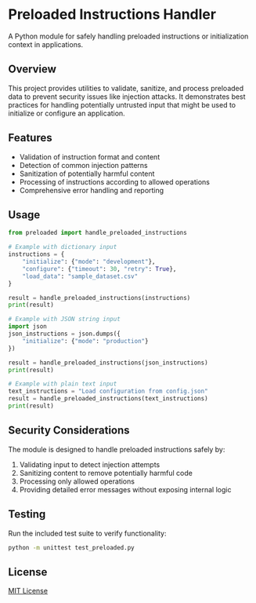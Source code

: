 # Preloaded Instructions Handler

A Python module for safely handling preloaded instructions or initialization context in applications.

## Overview

This project provides utilities to validate, sanitize, and process preloaded data to prevent security issues like injection attacks. It demonstrates best practices for handling potentially untrusted input that might be used to initialize or configure an application.

## Features

- Validation of instruction format and content
- Detection of common injection patterns
- Sanitization of potentially harmful content
- Processing of instructions according to allowed operations
- Comprehensive error handling and reporting

## Usage

```python
from preloaded import handle_preloaded_instructions

# Example with dictionary input
instructions = {
    "initialize": {"mode": "development"},
    "configure": {"timeout": 30, "retry": True},
    "load_data": "sample_dataset.csv"
}

result = handle_preloaded_instructions(instructions)
print(result)

# Example with JSON string input
import json
json_instructions = json.dumps({
    "initialize": {"mode": "production"}
})

result = handle_preloaded_instructions(json_instructions)
print(result)

# Example with plain text input
text_instructions = "Load configuration from config.json"
result = handle_preloaded_instructions(text_instructions)
print(result)
```

## Security Considerations

The module is designed to handle preloaded instructions safely by:

1. Validating input to detect injection attempts
2. Sanitizing content to remove potentially harmful code
3. Processing only allowed operations
4. Providing detailed error messages without exposing internal logic

## Testing

Run the included test suite to verify functionality:

```bash
python -m unittest test_preloaded.py
```

## License

[MIT License](LICENSE)